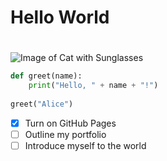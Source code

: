 # Hello World<h1> 
![Image of Cat with Sunglasses](https://t4.ftcdn.net/jpg/05/62/99/31/360_F_562993122_e7pGkeY8yMfXJcRmclsoIjtOoVDDgIlh.jpg)
```python
def greet(name):
    print("Hello, " + name + "!")
    
greet("Alice")
```
- [x] Turn on GitHub Pages
- [ ] Outline my portfolio
- [ ] Introduce myself to the world
